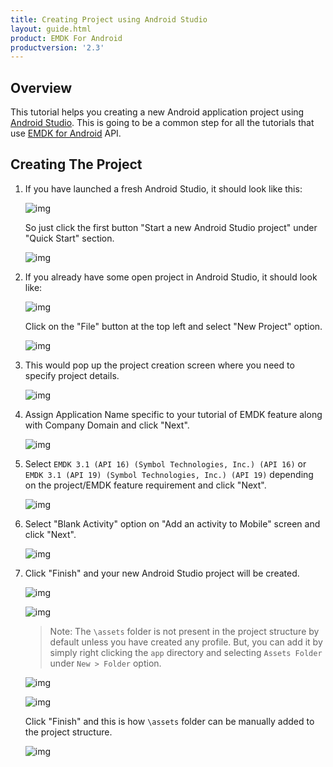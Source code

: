 ```yaml
---
title: Creating Project using Android Studio
layout: guide.html
product: EMDK For Android
productversion: '2.3'
---
```

## Overview

This tutorial helps you creating a new Android application project using [Android Studio](http://developer.android.com/sdk/index.html). This is going to be a common step for all the tutorials that use [EMDK for Android](https://developer.motorolasolutions.com/community/android/emdk) API.


## Creating The Project

1. If you have launched a fresh Android Studio, it should look like this:

	![img](../../images/CreatingProjectAndroidStudioImages/fresh_launch.jpg)

	So just click the first button "Start a new Android Studio project" under "Quick Start" section.

	![img](../../images/CreatingProjectAndroidStudioImages/create_new_project_from_fresh.jpg)

2. If you already have some open project in Android Studio, it should look like:

	![img](../../images/CreatingProjectAndroidStudioImages/existing_open_project.jpg)

	Click on the "File" button at the top left and select "New Project" option.

	![img](../../images/CreatingProjectAndroidStudioImages/create_new_project_from_existing.jpg)

3. This would pop up the project creation screen where you need to specify project details.

	![img](../../images/CreatingProjectAndroidStudioImages/create_new_project_from_existing.jpg)

4. Assign Application Name specific to your tutorial of EMDK feature along with Company Domain and click "Next".

	![img](../../images/CreatingProjectAndroidStudioImages/app_name.jpg)


5. Select `EMDK 3.1 (API 16) (Symbol Technologies, Inc.) (API 16)` or `EMDK 3.1 (API 19) (Symbol Technologies, Inc.) (API 19)` depending on the project/EMDK feature requirement and click "Next".

	![img](../../images/CreatingProjectAndroidStudioImages/select_minimum_sdk.jpg)

6. Select "Blank Activity" option on "Add an activity to Mobile" screen and click "Next".

	![img](../../images/CreatingProjectAndroidStudioImages/blank_activity.jpg)

7. Click "Finish" and your new Android Studio project will be created.

	![img](../../images/CreatingProjectAndroidStudioImages/create_project_finish.jpg)

	![img](../../images/CreatingProjectAndroidStudioImages/main_activity.jpg)

	>Note: The `\assets` folder is not present in the project structure by default unless you have created any profile. But, you can add it by simply right clicking the `app` directory and selecting `Assets Folder` under `New > Folder` option. 

	![img](../../images/CreatingProjectAndroidStudioImages/add_assets_folder.jpg)

	![img](../../images/CreatingProjectAndroidStudioImages/assets_folder_creating.jpg)

	Click "Finish" and this is how `\assets` folder can be manually added to the project structure.

	![img](../../images/CreatingProjectAndroidStudioImages/assets_folder_created.jpg)












